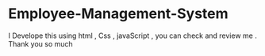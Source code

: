 # Employee-Management-System
I Develope this using html , Css , javaScript , you can check and review me . Thank you so much
